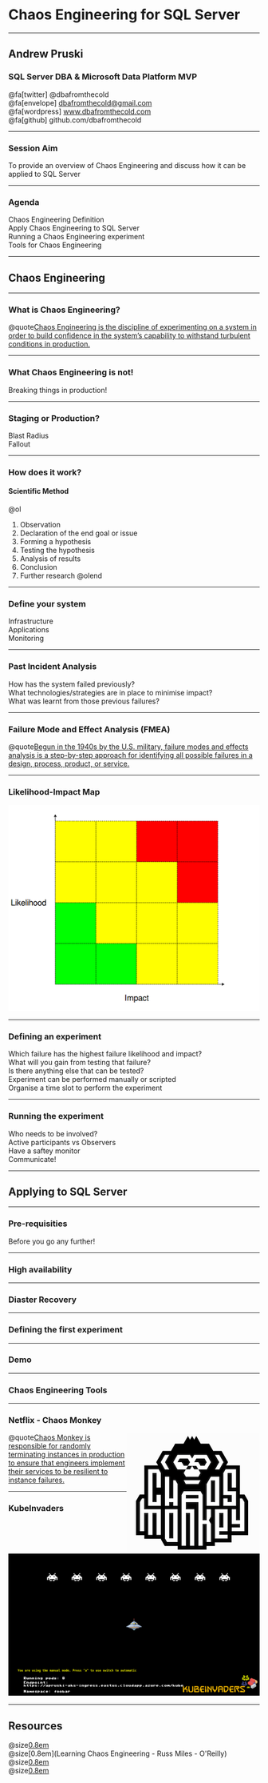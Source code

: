 # Chaos Engineering for SQL Server

---

## Andrew Pruski

### SQL Server DBA & Microsoft Data Platform MVP

@fa[twitter] @dbafromthecold <br>
@fa[envelope] dbafromthecold@gmail.com <br>
@fa[wordpress] www.dbafromthecold.com <br>
@fa[github] github.com/dbafromthecold

---

### Session Aim

To provide an overview of Chaos Engineering and discuss how it can be applied to SQL Server

---

### Agenda

Chaos Engineering Definition<br>
Apply Chaos Engineering to SQL Server<br>
Running a Chaos Engineering experiment<br>
Tools for Chaos Engineering<br>

---

## Chaos Engineering

---

### What is Chaos Engineering?

@quote[Chaos Engineering is the discipline of experimenting on a system in order to build confidence in the system’s capability to withstand turbulent conditions in production.](principlesofchaos.org)

---

### What Chaos Engineering is not!

Breaking things in production!

---

### Staging or Production?

Blast Radius<br>
Fallout

---

### How does it work?

#### Scientific Method<br>

@ol[](false)
1) Observation
2) Declaration of the end goal or issue
3) Forming a hypothesis
4) Testing the hypothesis
5) Analysis of results
6) Conclusion
7) Further research
@olend

---

### Define your system

Infrastructure<br>
Applications<br>
Monitoring<br>

---

### Past Incident Analysis

How has the system failed previously?<br>
What technologies/strategies are in place to minimise impact?<br>
What was learnt from those previous failures?<br>

---

### Failure Mode and Effect Analysis (FMEA)

@quote[Begun in the 1940s by the U.S. military, failure modes and effects analysis is a step-by-step approach for identifying all possible failures in a design, process, product, or service.](asq.org/quality-resources/fmea)

---

### Likelihood-Impact Map

<img src="assets/images/likelihoodImpactMap.png" style="align: center"/>

---

### Defining an experiment

Which failure has the highest failure likelihood and impact?<br>
What will you gain from testing that failure?<br>
Is there anything else that can be tested?<br>
Experiment can be performed manually or scripted<br>
Organise a time slot to perform the experiment<br>

---

### Running the experiment

Who needs to be involved?<br>
Active participants vs Observers<br>
Have a saftey monitor<br>
Communicate!

---

## Applying to SQL Server

---

### Pre-requisities

Before you go any further!

---

### High availability

---

### Diaster Recovery

---

### Defining the first experiment

---

### Demo

---

### Chaos Engineering Tools

---

### Netflix - Chaos Monkey

<img src="assets/images/chaosmonkey.png" style="float: right"/>

@quote[Chaos Monkey is responsible for randomly terminating instances in production to ensure that engineers implement their services to be resilient to instance failures.](netflix.github.io/chaosmonkey/)

---

### KubeInvaders

<img src="assets/images/KubeInvaders_75.png" style="float: center"/>

---

## Resources

@size[0.8em](https://principlesofchaos.org)<br>
@size[0.8em](Learning Chaos Engineering - Russ Miles - O'Reilly)<br>
@size[0.8em](https://github.com/dastergon/awesome-chaos-engineering)<br>
@size[0.8em](https://github.com/lucky-sideburn/KubeInvaders)